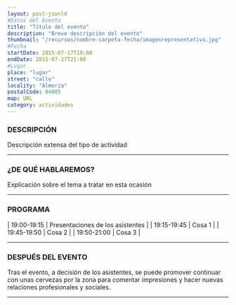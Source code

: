 ```yaml
---
layout: post-jsonld
#Datos del Evento
title: "Título del evento"
description: "Breve descripción del evento"
thumbnail: "/recursos/nombre-carpeta-fecha/imagenrepresentativa.jpg"
#Fecha
startDate: 2015-07-17T19:00
endDate: 2015-07-17T21:00
#Lugar
place: "lugar"
street: "calle"
locality: "Almería"
postalCode: 04005
map: URL
category: actividades
---
```

### DESCRIPCIÓN

Descripción extensa del tipo de actividad

---

### ¿DE QUÉ HABLAREMOS?

Explicación sobre el tema a tratar en esta ocasión

---

### PROGRAMA

| 19:00-19:15   | Presentaciones de los asistentes  |
| 19:15-19:45   | Cosa 1 |
| 19:45-19:50 	| Cosa 2 |
| 19:50-21:00 	| Cosa 3 |

---

### DESPUÉS DEL EVENTO

Tras el evento, a decisión de los asistentes, se puede promover continuar con unas cervezas por la zona para comentar impresiones y hacer nuevas relaciones profesionales y sociales.

---